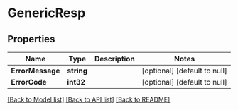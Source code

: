 # GenericResp

## Properties
Name | Type | Description | Notes
------------ | ------------- | ------------- | -------------
**ErrorMessage** | **string** |  | [optional] [default to null]
**ErrorCode** | **int32** |  | [optional] [default to null]

[[Back to Model list]](../README.md#documentation-for-models) [[Back to API list]](../README.md#documentation-for-api-endpoints) [[Back to README]](../README.md)

